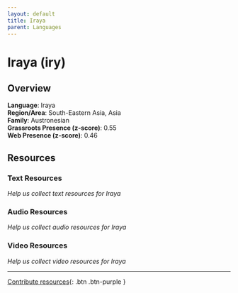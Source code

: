 ```yaml
---
layout: default
title: Iraya
parent: Languages
---
```


# Iraya (iry)

## Overview

**Language**: Iraya  
**Region/Area**: South-Eastern Asia, Asia  
**Family**: Austronesian  
**Grassroots Presence (z-score)**: 0.55  
**Web Presence (z-score)**: 0.46  

## Resources

### Text Resources
*Help us collect text resources for Iraya*

### Audio Resources
*Help us collect audio resources for Iraya*

### Video Resources
*Help us collect video resources for Iraya*

---

[Contribute resources](https://forms.office.com/e/1SfLJx3u1r){: .btn .btn-purple }
